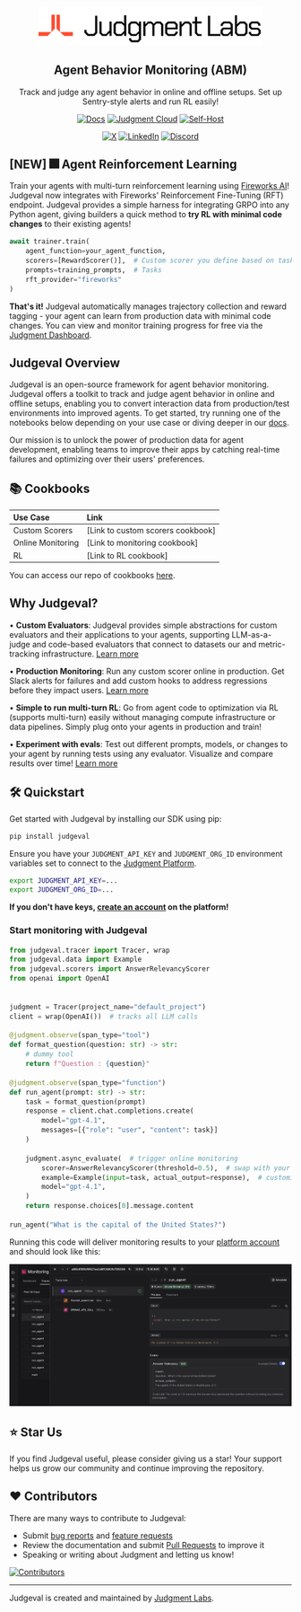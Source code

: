<div align="center">

<a href="https://judgmentlabs.ai/">
  <picture>
    <source media="(prefers-color-scheme: dark)" srcset="assets/logo_darkmode.svg">
    <img src="assets/logo_lightmode.svg" alt="Judgment Logo" width="400" />
  </picture>
</a>

<br>

## Agent Behavior Monitoring (ABM)

Track and judge any agent behavior in online and offline setups. Set up Sentry-style alerts and run RL easily! 

[![Docs](https://img.shields.io/badge/Documentation-blue)](https://docs.judgmentlabs.ai/documentation)
[![Judgment Cloud](https://img.shields.io/badge/Judgment%20Cloud-brightgreen)](https://app.judgmentlabs.ai/register)
[![Self-Host](https://img.shields.io/badge/Self--Host-orange)](https://docs.judgmentlabs.ai/documentation/self-hosting/get-started)


[![X](https://img.shields.io/badge/-X/Twitter-000?logo=x&logoColor=white)](https://x.com/JudgmentLabs)
[![LinkedIn](https://custom-icon-badges.demolab.com/badge/LinkedIn%20-0A66C2?logo=linkedin-white&logoColor=fff)](https://www.linkedin.com/company/judgmentlabs)
[![Discord](https://img.shields.io/badge/-Discord-5865F2?logo=discord&logoColor=white)](https://discord.gg/tGVFf8UBUY)

</div>


</table>

## [NEW] 🎆 Agent Reinforcement Learning

Train your agents with multi-turn reinforcement learning using [Fireworks AI](https://fireworks.ai/)! Judgeval now integrates with Fireworks' Reinforcement Fine-Tuning (RFT) endpoint. 
Judgeval provides a simple harness for integrating GRPO into any Python agent, giving builders a quick method to **try RL with minimal code changes** to their existing agents!

```python
await trainer.train(
    agent_function=your_agent_function,
    scorers=[RewardScorer()],  # Custom scorer you define based on task criteria
    prompts=training_prompts,  # Tasks
    rft_provider="fireworks"
)
```

**That's it!** Judgeval automatically manages trajectory collection and reward tagging - your agent can learn from production data with minimal code changes. You can view and monitor training progress for free via the [Judgment Dashboard](https://app.judgmentlabs.ai/).

## Judgeval Overview

Judgeval is an open-source framework for agent behavior monitoring. Judgeval offers a toolkit to track and judge agent behavior in online and offline setups, enabling you to convert interaction data from production/test environments into improved agents. To get started, try running one of the notebooks below depending on your use case or diving deeper in our [docs](https://docs.judgmentlabs.ai/documentation).

Our mission is to unlock the power of production data for agent development, enabling teams to improve their apps by catching real-time failures and optimizing over their users' preferences.

## 📚 Cookbooks

| Use Case | Link |
|:---------|:-----|
| Custom Scorers | [Link to custom scorers cookbook] |
| Online Monitoring | [Link to monitoring cookbook] |
| RL | [Link to RL cookbook] |

You can access our repo of cookbooks [here](https://github.com/JudgmentLabs/judgeval-cookbook).


## Why Judgeval?

• **Custom Evaluators**: Judgeval provides simple abstractions for custom evaluators and their applications to your agents, supporting LLM-as-a-judge and code-based evaluators that connect to datasets our and metric-tracking infrastructure. [Learn more](https://docs.judgmentlabs.ai/documentation/evaluation/scorers/custom-scorers)

• **Production Monitoring**: Run any custom scorer online in production. Get Slack alerts for failures and add custom hooks to address regressions before they impact users. [Learn more](https://docs.judgmentlabs.ai/documentation/performance/online-evals)

• **Simple to run multi-turn RL**: Go from agent code to optimization via RL (supports multi-turn) easily without managing compute infrastructure or data pipelines. Simply plug onto your agents in production and train!

• **Experiment with evals**: Test out different prompts, models, or changes to your agent by running tests using any evaluator. Visualize and compare results over time! [Learn more](https://docs.judgmentlabs.ai/documentation/evaluation/introduction)

<!--
<img src="assets/product_shot.png" alt="Judgment Platform" width="800" />


|  |  |
|:---|:---:|
| <h3>🧪 Evals</h3>Build custom evaluators on top of your agents. Judgeval supports LLM-as-a-judge, manual labeling, and code-based evaluators that connect with our metric-tracking infrastructure. <br><br>**Useful for:**<br>• ⚠️ Unit-testing <br>• 🔬 A/B testing <br>• 🛡️ Online guardrails | <p align="center"><img src="assets/test.png" alt="Evaluation metrics" width="800"/></p> |
| <h3>📡 Monitoring</h3>Get Slack alerts for agent failures in production. Add custom hooks to address production regressions.<br><br> **Useful for:** <br>• 📉 Identifying degradation early <br>• 📈 Visualizing performance trends across agent versions and time | <p align="center"><img src="assets/errors.png" alt="Monitoring Dashboard" width="1200"/></p> |
| <h3>📊 Datasets</h3>Export environment interactions and test cases to datasets for scaled analysis and optimization. Move datasets to/from Parquet, S3, etc. <br><br>Run evals on datasets as unit tests or to A/B test different agent configurations, enabling continuous learning from production interactions. <br><br> **Useful for:**<br>• 🗃️ Agent environment interaction data for optimization<br>• 🔄 Scaled analysis for A/B tests | <p align="center"><img src="assets/datasets_preview_screenshot.png" alt="Dataset management" width="1200"/></p> |

-->

## 🛠️ Quickstart

Get started with Judgeval by installing our SDK using pip:

```bash
pip install judgeval
```

Ensure you have your `JUDGMENT_API_KEY` and `JUDGMENT_ORG_ID` environment variables set to connect to the [Judgment Platform](https://app.judgmentlabs.ai/).

```bash
export JUDGMENT_API_KEY=...
export JUDGMENT_ORG_ID=...
```

**If you don't have keys, [create an account](https://app.judgmentlabs.ai/register) on the platform!**

### Start monitoring with Judgeval

```python
from judgeval.tracer import Tracer, wrap
from judgeval.data import Example
from judgeval.scorers import AnswerRelevancyScorer
from openai import OpenAI


judgment = Tracer(project_name="default_project")
client = wrap(OpenAI())  # tracks all LLM calls

@judgment.observe(span_type="tool")
def format_question(question: str) -> str:
    # dummy tool
    return f"Question : {question}"

@judgment.observe(span_type="function")
def run_agent(prompt: str) -> str:
    task = format_question(prompt)
    response = client.chat.completions.create(
        model="gpt-4.1",
        messages=[{"role": "user", "content": task}]
    )

    judgment.async_evaluate(  # trigger online monitoring
        scorer=AnswerRelevancyScorer(threshold=0.5),  # swap with your scorers
        example=Example(input=task, actual_output=response),  # customize to your data
        model="gpt-4.1",
    )
    return response.choices[0].message.content

run_agent("What is the capital of the United States?")
```

Running this code will deliver monitoring results to your [platform account](https://app.judgmentlabs.ai/register) and should look like this:

![Judgment Platform Trajectory View](assets/quickstart_trajectory_ss.png)


<!--
## 🏢 Self-Hosting

Run Judgment on your own infrastructure: we provide comprehensive self-hosting capabilities that give you full control over the backend and data plane that Judgeval interfaces with.

### Key Features
* Deploy Judgment on your own AWS account
* Store data in your own Supabase instance
* Access Judgment through your own custom domain

### Getting Started
1. Check out our [self-hosting documentation](https://docs.judgmentlabs.ai/documentation/self-hosting/get-started) for detailed setup instructions, along with how your self-hosted instance can be accessed
2. Use the [Judgment CLI](https://docs.judgmentlabs.ai/documentation/developer-tools/judgment-cli/installation) to deploy your self-hosted environment
3. After your self-hosted instance is setup, make sure the `JUDGMENT_API_URL` environmental variable is set to your self-hosted backend endpoint

## 💻 Development with Cursor
Building agents and LLM workflows in Cursor works best when your coding assistant has the proper context about Judgment integration. The Cursor rules file contains the key information needed for your assistant to implement Judgment features effectively.

Refer to the official [documentation](https://docs.judgmentlabs.ai/documentation/developer-tools/cursor/cursor-rules) for access to the rules file and more information on integrating this rules file with your codebase.
-->


## ⭐ Star Us

If you find Judgeval useful, please consider giving us a star! Your support helps us grow our community and continue improving the repository.

## ❤️ Contributors

There are many ways to contribute to Judgeval:

- Submit [bug reports](https://github.com/JudgmentLabs/judgeval/issues) and [feature requests](https://github.com/JudgmentLabs/judgeval/issues)
- Review the documentation and submit [Pull Requests](https://github.com/JudgmentLabs/judgeval/pulls) to improve it
- Speaking or writing about Judgment and letting us know!

<!-- Contributors collage -->
[![Contributors](https://contributors-img.web.app/image?repo=JudgmentLabs/judgeval)](https://github.com/JudgmentLabs/judgeval/graphs/contributors)

---

Judgeval is created and maintained by [Judgment Labs](https://judgmentlabs.ai/).

